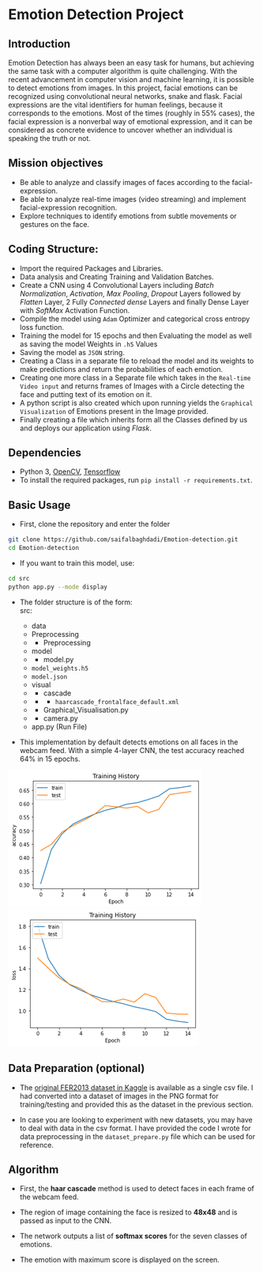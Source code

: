 # Emotion Detection Project
## Introduction
Emotion Detection has always been an easy task for humans, but achieving the same task with a computer algorithm is quite challenging. With the recent advancement in computer vision and machine learning, it is possible to detect emotions from images.
In this project, facial emotions can be recognized using convolutional neural networks, snake and flask.
Facial expressions are the vital identifiers for human feelings, because it corresponds to the emotions. 
Most of the times (roughly in 55% cases), the facial expression is a nonverbal way of emotional expression, and it can be considered as concrete evidence to uncover whether an individual is speaking the truth or not.

## Mission objectives

- Be able to analyze and classify images of faces according to the facial-expression.
- Be able to analyze real-time images (video streaming) and implement facial-expression recognition.
- Explore techniques to identify emotions from subtle movements or gestures on the face.


## Coding Structure:

- Import the required Packages and Libraries.
- Data analysis and Creating Training and Validation Batches.
- Create a CNN using 4 Convolutional Layers including *Batch Normalization*,
*Activation*, *Max Pooling*, *Dropout* Layers followed by *Flatten* Layer, 2 Fully
*Connected dense* Layers and finally Dense Layer with *SoftMax* Activation
Function.
- Compile the model using `Adam` Optimizer and categorical cross entropy
loss function.
- Training the model for 15 epochs and then Evaluating the model as well as
saving the model Weights in `.h5` Values
- Saving the model as `JSON` string.
- Creating a Class in a separate file to reload the model and its weights to
make predictions and return the probabilities of each emotion.
- Creating one more class in a Separate file which takes in the `Real-time
Video input` and returns frames of Images with a Circle detecting the face
and putting text of its emotion on it.
- A python script is also created which upon running yields the `Graphical`
`Visualization` of Emotions present in the Image provided.
- Finally creating a file which inherits form all the Classes defined by us and
deploys our application using *Flask*.


## Dependencies

* Python 3, [OpenCV](https://opencv.org/), [Tensorflow](https://www.tensorflow.org/)
* To install the required packages, run `pip install -r requirements.txt`.

## Basic Usage

* First, clone the repository and enter the folder

```bash
git clone https://github.com/saifalbaghdadi/Emotion-detection.git
cd Emotion-detection
```

* If you want to train this model, use:  

```bash
cd src
python app.py --mode display
```

* The folder structure is of the form:  
  src:
  * data
  * Preprocessing
  * * Preprocessing
  * model
  * * model.py
  * `model_weights.h5`
  * `model.json`
  * visual
  * * cascade
  * * * `haarcascade_frontalface_default.xml`
  * * Graphical_Visualisation.py
  * * camera.py
  * app.py (Run File)

* This implementation by default detects emotions on all faces in the webcam feed. With a simple 4-layer CNN, the test accuracy reached 64% in 15 epochs.

![Accuracy plot](templates/img/output2.png)
![Accuracy plot](templates/img/output.png)

## Data Preparation (optional)

* The [original FER2013 dataset in Kaggle](https://www.kaggle.com/datasets/msambare/fer2013) is available as a single csv file. I had converted into a dataset of images in the PNG format for training/testing and provided this as the dataset in the previous section.

* In case you are looking to experiment with new datasets, you may have to deal with data in the csv format. I have provided the code I wrote for data preprocessing in the `dataset_prepare.py` file which can be used for reference.

## Algorithm

* First, the **haar cascade** method is used to detect faces in each frame of the webcam feed.

* The region of image containing the face is resized to **48x48** and is passed as input to the CNN.

* The network outputs a list of **softmax scores** for the seven classes of emotions.

* The emotion with maximum score is displayed on the screen.
